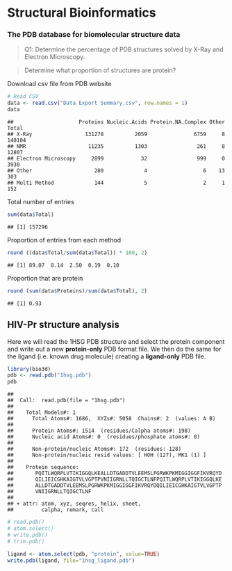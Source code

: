 Structural Bioinformatics
================

### The PDB database for biomolecular structure data

> Q1: Determine the percentage of PDB structures solved by X-Ray and
> Electron Microscopy.

> Determine what proportion of structures are protein?

Download csv file from PDB website

``` r
# Read CSV
data <- read.csv("Data Export Summary.csv", row.names = 1)
data
```

    ##                     Proteins Nucleic.Acids Protein.NA.Complex Other  Total
    ## X-Ray                 131278          2059               6759     8 140104
    ## NMR                    11235          1303                261     8  12807
    ## Electron Microscopy     2899            32                999     0   3930
    ## Other                    280             4                  6    13    303
    ## Multi Method             144             5                  2     1    152

Total number of entries

``` r
sum(data$Total)
```

    ## [1] 157296

Proportion of entries from each method

``` r
round ((data$Total/sum(data$Total)) * 100, 2)
```

    ## [1] 89.07  8.14  2.50  0.19  0.10

Proportion that are protein

``` r
round (sum(data$Proteins)/sum(data$Total), 2)
```

    ## [1] 0.93

## HIV-Pr structure analysis

Here we will read the 1HSG PDB structure and select the protein
component and write out a new **protein-only** PDB format file. We then
do the same for the ligand (i.e. known drug molecule) creating a
**ligand-only** PDB file.

``` r
library(bio3d)
pdb <- read.pdb("1hsg.pdb")
pdb
```

    ## 
    ##  Call:  read.pdb(file = "1hsg.pdb")
    ## 
    ##    Total Models#: 1
    ##      Total Atoms#: 1686,  XYZs#: 5058  Chains#: 2  (values: A B)
    ## 
    ##      Protein Atoms#: 1514  (residues/Calpha atoms#: 198)
    ##      Nucleic acid Atoms#: 0  (residues/phosphate atoms#: 0)
    ## 
    ##      Non-protein/nucleic Atoms#: 172  (residues: 128)
    ##      Non-protein/nucleic resid values: [ HOH (127), MK1 (1) ]
    ## 
    ##    Protein sequence:
    ##       PQITLWQRPLVTIKIGGQLKEALLDTGADDTVLEEMSLPGRWKPKMIGGIGGFIKVRQYD
    ##       QILIEICGHKAIGTVLVGPTPVNIIGRNLLTQIGCTLNFPQITLWQRPLVTIKIGGQLKE
    ##       ALLDTGADDTVLEEMSLPGRWKPKMIGGIGGFIKVRQYDQILIEICGHKAIGTVLVGPTP
    ##       VNIIGRNLLTQIGCTLNF
    ## 
    ## + attr: atom, xyz, seqres, helix, sheet,
    ##         calpha, remark, call

``` r
# read.pdb()
# atom.select()
# write.pdb()
# trim.pdb()
```

``` r
ligand <- atom.select(pdb, "protein", value=TRUE)
write.pdb(ligand, file="1hsg_ligand.pdb")
```
